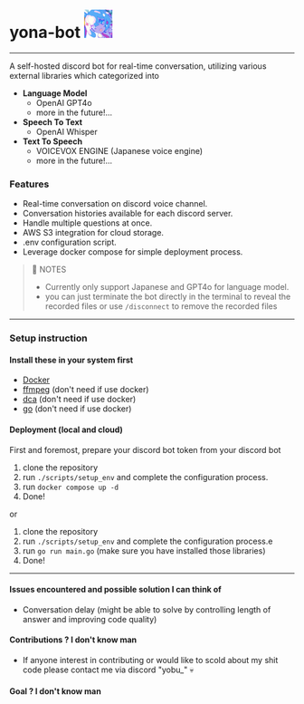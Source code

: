 # yona-bot <img src="/assets/images/bot_icon.jpg" width="50">

---

A self-hosted discord bot for real-time conversation, utilizing various external libraries which categorized into

- **Language Model**
  - OpenAI GPT4o
  - more in the future!...
- **Speech To Text**
  - OpenAI Whisper
- **Text To Speech**
  - VOICEVOX ENGINE (Japanese voice engine)
  - more in the future!...

### Features

- Real-time conversation on discord voice channel.
- Conversation histories available for each discord server.
- Handle multiple questions at once.
- AWS S3 integration for cloud storage.
- .env configuration script.
- Leverage docker compose for simple deployment process.

> 📔 NOTES
>
> - Currently only support Japanese and GPT4o for language model.
> - you can just terminate the bot directly in the terminal to reveal the recorded files or use `/disconnect` to remove the recorded files

---

### Setup instruction

#### Install these in your system first

- [Docker](https://www.docker.com/get-started/)
- [ffmpeg](https://www.ffmpeg.org/download.html) (don't need if use docker)
- [dca](https://github.com/bwmarrin/dca/tree/master/cmd/dca) (don't need if use docker)
- [go](https://go.dev/doc/install) (don't need if use docker)

#### Deployment (local and cloud)

First and foremost, prepare your discord bot token from your discord bot

1. clone the repository
2. run `./scripts/setup_env` and complete the configuration process.
3. run `docker compose up -d`
4. Done!

or

1. clone the repository
2. run `./scripts/setup_env` and complete the configuration process.e
3. run `go run main.go` (make sure you have installed those libraries)
4. Done!

---

#### Issues encountered and possible solution I can think of

- Conversation delay (might be able to solve by controlling length of answer and improving code quality)

#### Contributions ? I don't know man

- If anyone interest in contributing or would like to scold about my shit code please contact me via discord "yobu\_" 💀

#### Goal ? I don't know man
